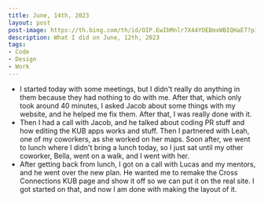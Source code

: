 ```yaml
---
title: June, 14th, 2023
layout: post
post-image: https://th.bing.com/th/id/OIP.EwIbMnlr7X44YOEBmxWBIQHaE7?pid=ImgDet&rs=1
description: What I did on June, 12th, 2023
tags:
- Code
- Design
- Work
---
```


- I started today with some meetings, but I didn't really do anything in them because they had nothing to do with me. After that, which only took around 40 minutes, I asked Jacob about some things with my website, and he helped me fix them. After that, I was really done with it. 
- Then I had a call with Jacob, and he talked about coding PR stuff and how editing the KUB apps works and stuff. Then I partnered with Leah, one of my coworkers, as she worked on her maps. Soon after, we went to lunch where I didn't bring a lunch today, so I just sat until my other coworker, Bella, went on a walk, and I went with her. 
- After getting back from lunch, I got on a call with Lucas and my mentors, and he went over the new plan. He wanted me to remake the Cross Connections KUB page and show it off so we can put it on the real site. I got started on that, and now I am done with making the layout of it.